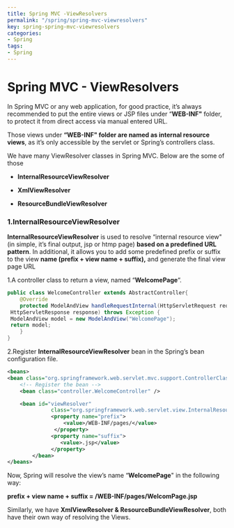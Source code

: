 ```yaml
---
title: Spring MVC -ViewResolvers
permalink: "/spring/spring-mvc-viewresolvers"
key: spring-spring-mvc-viewresolvers
categories:
- Spring
tags:
- Spring
---
```


Spring MVC - ViewResolvers
============================

In Spring MVC or any web application, for good practice, it’s always recommended
to put the entire views or JSP files under “**WEB-INF"** folder, to protect it
from direct access via manual entered URL.

Those views under **“WEB-INF" folder are named as internal resource views**, as
it’s only accessible by the servlet or Spring’s controllers class.

We have many ViewResolver classes in Spring MVC. Below are the some of those

-   **InternalResourceViewResolver**

-   **XmlViewResolver**

-   **ResourceBundleViewResolver**

### 1.InternalResourceViewResolver

**InternalResourceViewResolver** is used to resolve “internal resource view" (in
simple, it’s final output, jsp or htmp page) **based on a predefined URL
pattern**. In additional, it allows you to add some predefined prefix or suffix
to the view **name (prefix + view name + suffix),** and generate the final view
page URL

1.A controller class to return a view, named “**WelcomePage**“.
```java
public class WelcomeController extends AbstractController{	
	@Override
	protected ModelAndView handleRequestInternal(HttpServletRequest request,
 HttpServletResponse response) throws Exception {
 ModelAndView model = new ModelAndView("WelcomePage"); 
 return model;
	}
}
```


2.Register **InternalResourceViewResolver** bean in the Spring’s bean
configuration file.
```xml
<beans>
<bean class="org.springframework.web.servlet.mvc.support.ControllerClassNameHandlerMapping" />
	<!-- Register the bean -->
	<bean class="controller.WelcomeController" />

	<bean id="viewResolver"
    	      class="org.springframework.web.servlet.view.InternalResourceViewResolver" >
              <property name="prefix">
                  <value>/WEB-INF/pages/</value>
               </property>
              <property name="suffix">
                 <value>.jsp</value>
              </property>
        </bean>
</beans>
```

Now, Spring will resolve the view’s name “**WelcomePage**" in the following way:

**prefix + view name + suffix = /WEB-INF/pages/WelcomPage.jsp**

Similarly, we have **XmlViewResolver & ResourceBundleViewResolver**, both have
their own way of resolving the Views.
